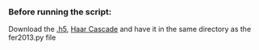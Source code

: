 ### Before running the script:
Download the [.h5](https://drive.google.com/file/d/1YJ-G-_-ww8DkVZoE1TDGjOqq4QE4xuum/view?usp=sharing "drive"), [Haar Cascade](https://drive.google.com/file/d/1HpqQjkLrFRtMb41Vn9ucwfBguRchCDdO/view?usp=sharing "drive") and have it in the same directory as the fer2013.py file
